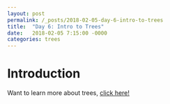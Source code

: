 ```yaml
---
layout: post
permalink: /_posts/2018-02-05-day-6-intro-to-trees
title:  "Day 6: Intro to Trees"
date:   2018-02-05 7:15:00 -0000
categories: trees
---
```


# Introduction
Want to learn more about trees, [click here!](../interview/resources)

<!--

# Warmup Question
**Node count:** Given an implementation tree comprised of nodes, return the number of nodes in the tree

**Input:** (Node) 
    1
   2 3
  4 5 6 7 

**Output** 7

**Constraints:** 
*	???
*	??

## Solution:
```java

    class Node {
        int data;
        Node left;
        Node right;

        Node(int data, Node left, Node right) {
            this.data = data;
            this.left = left;
            this.right = right;
        }
    }
    
    public static int nodeCount(Node head) {
        if (head == null) return 0;
        if (head.left == null && head.right == null) return 1;
        return nodeCountHelper(head);
    }

    private static int nodeCountHelper(Node head) {
        if (head == null) return 0;
        return 1 + nodeCountHelper(head.left)
                 + nodeCountHelper(head.right);
    }

    
    
    //cleanest
    public static int nodeCount(Node head) {
        if (head == null) return 0;
        if (head.left == null && head.right == null) return 1;
        return 1 + nodeCount(head.left) + nodeCount(head.right);
    }

```


## Discussion
This is a simple full traversal of a binary tree


# Warmup question V2
**Tree Sum:** Given an implementation tree comprised of nodes with data values, return the sum of the node's keys

**Input:** (Node) 
    1
   2 3
  4 5 6 7 

**Output** 28

**Constraints:** 
*	???
*	??

## Solution:
```java

    class Node {
        int data;
        Node left;
        Node right;

        Node(int data, Node left, Node right) {
            this.data = data;
            this.left = left;
            this.right = right;
        }
    }
    
    public static int nodeSum(Node head) {
        if (head == null) return 0;
        if (head.left == null && head.right == null) return head.data;
        return nodeSumHelper(head);
    }

    private static int nodeSumHelper(Node head) {
        if (head == null) return 0;
        return head.data + nodeSumHelper(head.left)
                 + nodeSumHelper(head.right);
    }

```

## Discussion
We followed the exact same traversal as before, with very little changes to the code


# Warmup question V3 - Binary Trees
**Tree Min/Max:** Given an implementation of a BINARY tree comprised of nodes with data values, return the value of the smallest node in the tree

**Input:** (Node) 
     4
   2   6
  1 3 5 7 

**Output** Min = 1, Max = 7

**Constraints:** 
*	???
*	??

## Solution:
```java

    class Node {
        int data;
        Node left;
        Node right;

        Node(int data, Node left, Node right) {
            this.data = data;
            this.left = left;
            this.right = right;
        }
    }
    
    public static int minNode(Node head) {
        if (head == null) return -1;
        if (head.left == null) return head.data;
        int min = 0;
        while (head != null) {
            min = head.data;
            head = head.left;
        }
        return min;
    }

    public static int maxNode(Node head) {
        if (head == null) return -1;
        if (head.left == null) return head.data;
        int min = 0;
        while (head != null) {
            min = head.data;
            head = head.right;
        }
        return min;
    }


    /*
        // recursive version, also works for min, max
        public static int maxNode(Node head) {
            if (head == null) return null;
            if (head.right == null) return root;
            return maxNode(head.right);
        }
    */
```

## Discussion
Here we explore the benefits of binary trees and ordering. The min and max caculations are simple traversals down the respective side for min, left or max, right.



# First Question - Binary Search
**Find special index:** Given an array of integers in increasing order, find the index of a special indexed element, in that the value at a[i] = i.

**Input:** arr = {1, 2, 2, 3, 4, 5} 

**Output** 2 because a[2] = 2

**Constraints:** 
*	???
*	??

## Solution:
```java

    
    public static int specialIndex(int arr[], int start, int end) {
        if (start > end) return -1;

        int midIndex = (int)((start + end) / 2);
        int midValue = arr[midIndex];

        //Magic Index Found, return it.
        if (midIndex == midValue) return midIndex;

        //search on Left side
        int left = specialIndex(arr, start, Math.min(midValue, midIndex - 1));

        //If Found on left side, return.
        if (left >= 0) return left;

        //Return ans from right side.
        return specialIndex(arr, Math.max(midValue, midIndex + 1), end);
    }
```

## Discussion
Here we explore the benefits of binary trees and ordering. The min and max caculations are simple traversals down the respective side for min, left or max, right.

-->